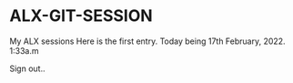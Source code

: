 # ALX-GIT-SESSION
My ALX sessions
Here is the first entry.
Today  being 17th February, 2022. 1:33a.m

Sign out..
